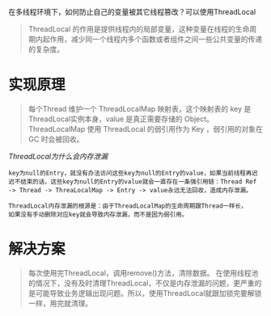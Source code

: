在多线程环境下，如何防止自己的变量被其它线程篡改？可以使用ThreadLocal

> ThreadLocal 的作用是提供线程内的局部变量，这种变量在线程的生命周期内起作用，减少同一个线程内多个函数或者组件之间一些公共变量的传递的复杂度。

# 实现原理

> 每个Thread 维护一个 ThreadLocalMap 映射表，这个映射表的 key 是 ThreadLocal实例本身，value 是真正需要存储的 Object。ThreadLocalMap 使用 ThreadLocal 的弱引用作为 Key ，弱引用的对象在 GC 时会被回收。

*ThreadLocal为什么会内存泄漏*

```ThreadLocalMap使用ThreadLocal的弱引用作为key，如果一个ThreadLocal没有外部强引用来引用它，那么系统 GC 的时候，这个ThreadLocal势必会被回收，这样一来，ThreadLocalMap中就会出现
key为null的Entry，就没有办法访问这些key为null的Entry的value，如果当前线程再迟迟不结束的话，这些key为null的Entry的value就会一直存在一条强引用链：Thread Ref -> Thread -> ThreaLocalMap -> Entry -> value永远无法回收，造成内存泄漏。

ThreadLocal内存泄漏的根源是：由于ThreadLocalMap的生命周期跟Thread一样长，
如果没有手动删除对应key就会导致内存泄漏，而不是因为弱引用。
```

# 解决方案

> 每次使用完ThreadLocal，调用remove()方法，清除数据。
在使用线程池的情况下，没有及时清理ThreadLocal，不仅是内存泄漏的问题，更严重的是可能导致业务逻辑出现问题。所以，使用ThreadLocal就跟加锁完要解锁一样，用完就清理。

